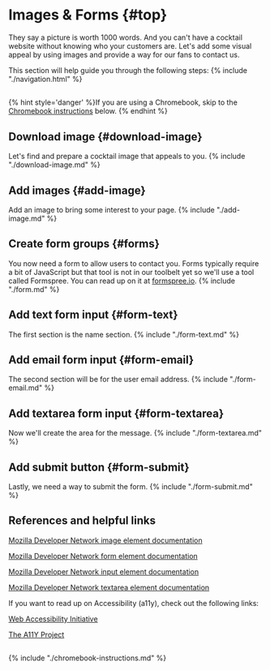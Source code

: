 # Images & Forms {#top}

They say a picture is worth 1000 words. And you can't have a cocktail website without knowing who your customers are. Let's add some visual appeal by using images and provide a way for our fans to contact us.

This section will help guide you through the following steps:
{% include "./navigation.html" %}

<!-- trick markdown to give me a little space between these two sections of text -->
## 
{% hint style='danger' %}If you are using a Chromebook, skip to the <a href="#chromebook-instructions">Chromebook instructions</a> below.
{% endhint %}

## Download image {#download-image} <span class="navigate-top"><a href="#top" title="Take me to the top of page"><i class="fa fa-chevron-circle-up" aria-hidden="true"></i></a></span>
Let's find and prepare a cocktail image that appeals to you.
{% include "./download-image.md" %}

## Add images {#add-image} <span class="navigate-top"><a href="#top" title="Take me to the top of page"><i class="fa fa-chevron-circle-up" aria-hidden="true"></i></a></span>
Add an image to bring some interest to your page.
{% include "./add-image.md" %}

## Create form groups {#forms} <span class="navigate-top"><a href="#top" title="Take me to the top of page"><i class="fa fa-chevron-circle-up" aria-hidden="true"></i></a></span>
You now need a form to allow users to contact you. Forms typically require a bit of JavaScript but that tool is not in our toolbelt yet so we'll use a tool called Formspree. You can read up on it at [formspree.io](https://formspree.io/).
{% include "./form.md" %}

## Add text form input {#form-text} <span class="navigate-top"><a href="#top" title="Take me to the top of page"><i class="fa fa-chevron-circle-up" aria-hidden="true"></i></a></span>
The first section is the name section.
{% include "./form-text.md" %}

## Add email form input {#form-email} <span class="navigate-top"><a href="#top" title="Take me to the top of page"><i class="fa fa-chevron-circle-up" aria-hidden="true"></i></a></span>
The second section will be for the user email address.
{% include "./form-email.md" %}

## Add textarea form input {#form-textarea} <span class="navigate-top"><a href="#top" title="Take me to the top of page"><i class="fa fa-chevron-circle-up" aria-hidden="true"></i></a></span>
Now we'll create the area for the message.
{% include "./form-textarea.md" %}

## Add submit button {#form-submit} <span class="navigate-top"><a href="#top" title="Take me to the top of page"><i class="fa fa-chevron-circle-up" aria-hidden="true"></i></a></span>
Lastly, we need a way to submit the form.
{% include "./form-submit.md" %}


## References and helpful links <span class="navigate-top"><a href="#top" title="Take me to the top of page"><i class="fa fa-chevron-circle-up" aria-hidden="true"></i></a></span>

[Mozilla Developer Network image element documentation](https://developer.mozilla.org/en-US/docs/Web/HTML/Element/img)

[Mozilla Developer Network form element documentation](https://developer.mozilla.org/en-US/docs/Web/HTML/Element/form)

[Mozilla Developer Network input element documentation](https://developer.mozilla.org/en-US/docs/Web/HTML/Element/input)

[Mozilla Developer Network textarea element documentation](https://developer.mozilla.org/en-US/docs/Web/HTML/Element/textarea)


If you want to read up on Accessibility (a11y), check out the following links:

[Web Accessibility Initiative](https://www.w3.org/WAI/intro/wcag)

[The A11Y Project](https://a11yproject.com/about)

<!-- trick markdown to give me a little space between these two sections of text -->
## 
<!--sec data-title="Chromebook instructions" data-id="section0" data-show=true data-collapse=true ces-->
{% include "./chromebook-instructions.md" %}
<!--endsec-->

